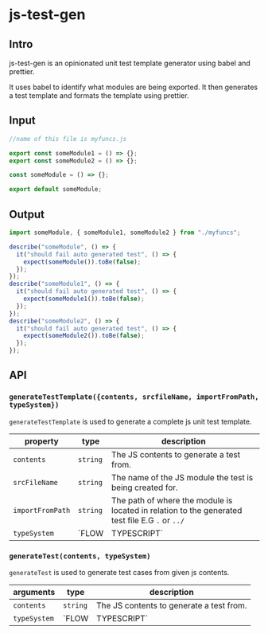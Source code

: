 # js-test-gen

## Intro

js-test-gen is an opinionated unit test template generator using babel and prettier.

It uses babel to identify what modules are being exported. It then generates a test template and formats the template using prettier.

## Input

```javascript
//name of this file is myfuncs.js

export const someModule1 = () => {};
export const someModule2 = () => {};

const someModule = () => {};

export default someModule;
```

## Output

```javascript
import someModule, { someModule1, someModule2 } from "./myfuncs";

describe("someModule", () => {
  it("should fail auto generated test", () => {
    expect(someModule()).toBe(false);
  });
});
describe("someModule1", () => {
  it("should fail auto generated test", () => {
    expect(someModule1()).toBe(false);
  });
});
describe("someModule2", () => {
  it("should fail auto generated test", () => {
    expect(someModule2()).toBe(false);
  });
});
```

## API

### `generateTestTemplate({contents, srcfileName, importFromPath, typeSystem})`

`generateTestTemplate` is used to generate a complete js unit test template.

| property         | type                | description                                                                                     |
| ---------------- | ------------------- | ----------------------------------------------------------------------------------------------- |
| `contents`       | `string`            | The JS contents to generate a test from.                                                        |
| `srcFileName`    | `string`            | The name of the JS module the test is being created for.                                        |
| `importFromPath` | `string`            | The path of where the module is located in relation to the generated test file E.G `.` or `../` |
| `typeSystem`     | `FLOW | TYPESCRIPT` | If the js module is using a type system this needs to be specified.                             |

### `generateTest(contents, typeSystem)`

`generateTest` is used to generate test cases from given js contents.

| arguments    | type                | description                                                           |
| ------------ | ------------------- | --------------------------------------------------------------------- |
| `contents`   | `string`            | The JS contents to generate a test from.                              |
| `typeSystem` | `FLOW | TYPESCRIPT` | If the js contents is using a type system this needs to be specified. |
